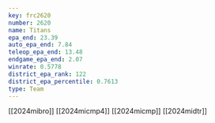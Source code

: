 ```yaml
---
key: frc2620
number: 2620
name: Titans
epa_end: 23.39
auto_epa_end: 7.84
teleop_epa_end: 13.48
endgame_epa_end: 2.07
winrate: 0.5778
district_epa_rank: 122
district_epa_percentile: 0.7613
type: Team
---
```

[[2024mibro]]
[[2024micmp4]]
[[2024micmp]]
[[2024midtr]]
